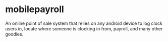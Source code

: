 mobilepayroll
=============

An online point of sale system that relies on any android device to log clock users in, locate where someone is clocking in from, payroll, and many other goodies.